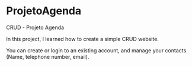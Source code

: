 # ProjetoAgenda
CRUD - Projeto Agenda

In this project, I learned how to create a simple CRUD website.

You can create or login to an existing account, and manage your contacts (Name, telephone number, email).

